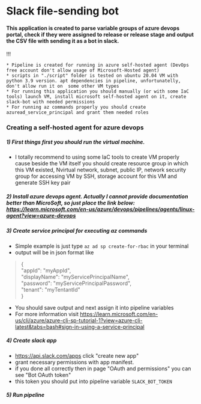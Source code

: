 # Slack file-sending bot

#### This application is created to parse variable groups of azure devops portal, check if they were assigned to release or release stage and output the CSV file with sending it as a bot in slack.


!!!

    * Pipeline is created for running in azure self-hosted agent (DevOps free account don't allow usage of Microsoft-Hosted agent) 
    * scripts in "./script" folder is tested on ubuntu 20.04 VM with python 3.9 version. apt dependencies in pipeline, unfortunatelly, don't allow run it on  some other VM types
    * For running this application you should manually (or with some IaC tools) launch VM, install microsoft self-hosted agent on it, create slack-bot with needed permissions
    * For running az commands properly you should create azuread_service_principal and grant them needed roles

### Creating a self-hosted agent for azure devops
##### 1) First things first you should run the virtual machine.
* I totally recommend to using some IaC tools to create VM properly cause beside the VM itself you should create resource group in which this VM existed, Nvirtual network, subnet, public IP, network security group for accessing VM by SSH, storage account for this VM and generate SSH key pair
##### 2) Install azure devops agent.   Actually I cannot provide documentation better than MicroSoft, so just place the link below: https://learn.microsoft.com/en-us/azure/devops/pipelines/agents/linux-agent?view=azure-devops
##### 3) Create service principal for executing az commands
* Simple example is just type `az ad sp create-for-rbac` in your terminal
* output will be in json format like 
>{  
>  "appId": "myAppId",  
>  "displayName": "myServicePrincipalName",  
>  "password": "myServicePrincipalPassword",  
>  "tenant": "myTentantId"  
>}
* You should save output and next assign it into pipeline variables
* For more information visit https://learn.microsoft.com/en-us/cli/azure/azure-cli-sp-tutorial-1?view=azure-cli-latest&tabs=bash#sign-in-using-a-service-principal
##### 4) Create slack app
* https://api.slack.com/apps click "create new app"
*  grant necessary permissions with app manifest. 
* if you done all correctly then in page "OAuth and permissions" you can see "Bot OAuth token"
* this token you should put into pipeline variable `SLACK_BOT_TOKEN`
##### 5) Run pipeline